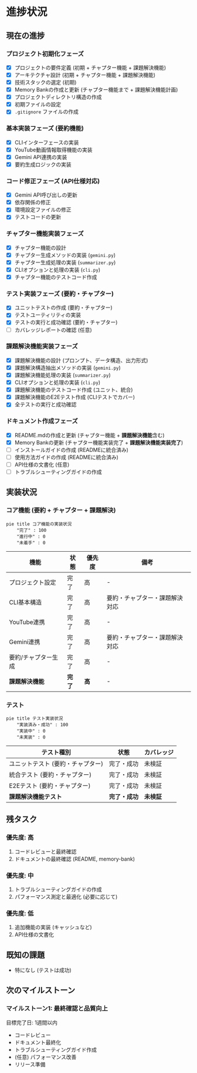 # 進捗状況

## 現在の進捗

### プロジェクト初期化フェーズ
- [x] プロジェクトの要件定義 (初期 + チャプター機能 + 課題解決機能)
- [x] アーキテクチャ設計 (初期 + チャプター機能 + 課題解決機能)
- [x] 技術スタックの選定 (初期)
- [x] Memory Bankの作成と更新 (チャプター機能まで + 課題解決機能計画)
- [x] プロジェクトディレクトリ構造の作成
- [x] 初期ファイルの設定
- [x] `.gitignore` ファイルの作成

### 基本実装フェーズ (要約機能)
- [x] CLIインターフェースの実装
- [x] YouTube動画情報取得機能の実装
- [x] Gemini API連携の実装
- [x] 要約生成ロジックの実装

### コード修正フェーズ (API仕様対応)
- [x] Gemini API呼び出しの更新
- [x] 依存関係の修正
- [x] 環境設定ファイルの修正
- [x] テストコードの更新

### チャプター機能実装フェーズ
- [x] チャプター機能の設計
- [x] チャプター生成メソッドの実装 (`gemini.py`)
- [x] チャプター生成処理の実装 (`summarizer.py`)
- [x] CLIオプションと処理の実装 (`cli.py`)
- [x] チャプター機能のテストコード作成

### テスト実装フェーズ (要約・チャプター)
- [x] ユニットテストの作成 (要約・チャプター)
- [x] テストユーティリティの実装
- [x] テストの実行と成功確認 (要約・チャプター)
- [ ] カバレッジレポートの確認 (任意)

### **課題解決機能実装フェーズ**
- [x] 課題解決機能の設計 (プロンプト、データ構造、出力形式)
- [x] 課題解決構造抽出メソッドの実装 (`gemini.py`)
- [x] 課題解決機能処理の実装 (`summarizer.py`)
- [x] CLIオプションと処理の実装 (`cli.py`)
- [x] 課題解決機能のテストコード作成 (ユニット、統合)
- [x] 課題解決機能のE2Eテスト作成 (CLIテストでカバー)
- [x] 全テストの実行と成功確認

### ドキュメント作成フェーズ
- [x] README.mdの作成と更新 (チャプター機能 + **課題解決機能**含む)
- [x] Memory Bankの更新 (チャプター機能実装完了 + **課題解決機能実装完了**)
- [ ] インストールガイドの作成 (READMEに統合済み)
- [ ] 使用方法ガイドの作成 (READMEに統合済み)
- [ ] API仕様の文書化 (任意)
- [ ] トラブルシューティングガイドの作成

## 実装状況

### コア機能 (要約 + チャプター + 課題解決)
```mermaid
pie title コア機能の実装状況
    "完了" : 100
    "進行中" : 0
    "未着手" : 0
```

| 機能 | 状態 | 優先度 | 備考 |
|------|------|--------|------|
| プロジェクト設定 | 完了 | 高 | - |
| CLI基本構造 | 完了 | 高 | 要約・チャプター・課題解決対応 |
| YouTube連携 | 完了 | 高 | - |
| Gemini連携 | 完了 | 高 | 要約・チャプター・課題解決対応 |
| 要約/チャプター生成 | 完了 | 高 | - |
| **課題解決機能** | **完了** | **高** | - |

### テスト
```mermaid
pie title テスト実装状況
    "実装済み・成功" : 100
    "実装中" : 0
    "未実装" : 0
```

| テスト種別 | 状態 | カバレッジ |
|------------|------|------------|
| ユニットテスト (要約・チャプター) | 完了・成功 | 未検証 |
| 統合テスト (要約・チャプター) | 完了・成功 | 未検証 |
| E2Eテスト (要約・チャプター) | 完了・成功 | 未検証 |
| **課題解決機能テスト** | **完了・成功** | **未検証** |

## 残タスク

### 優先度: 高
1. コードレビューと最終確認
2. ドキュメントの最終確認 (README, memory-bank)

### 優先度: 中
1. トラブルシューティングガイドの作成
2. パフォーマンス測定と最適化 (必要に応じて)

### 優先度: 低
1. 追加機能の実装 (キャッシュなど)
2. API仕様の文書化

## 既知の課題
- 特になし (テストは成功)

## 次のマイルストーン

### マイルストーン1: 最終確認と品質向上
目標完了日: 1週間以内
- コードレビュー
- ドキュメント最終化
- トラブルシューティングガイド作成
- (任意) パフォーマンス改善
- リリース準備